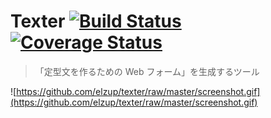 # Texter [![Build Status](https://travis-ci.org/elzup/texter.svg?branch=master)](https://travis-ci.org/elzup/texter) [![Coverage Status](https://coveralls.io/repos/github/elzup/texter/badge.svg?branch=master)](https://coveralls.io/github/elzup/texter?branch=master)

> 「定型文を作るための Web フォーム」を生成するツール

![https://github.com/elzup/texter/raw/master/screenshot.gif](https://github.com/elzup/texter/raw/master/screenshot.gif)
